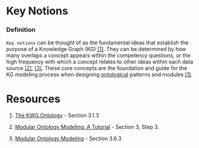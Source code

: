 # Key Notions

### Definition

`Key notions` can be thought of as the fundamental ideas that establish the purpose of a Knowledge Graph (KG) [[1]](https://www.sciencedirect.com/science/article/pii/S1570826824000283). They can be determined by how many overlaps a concept appears within the competency questions, or the high frequency with which a concept relates to other ideas within each data source [[2]](https://people.cs.ksu.edu/~hitzler//pub2/2020-mom-tutorial.pdf), [[3]](https://journals.sagepub.com/doi/10.3233/SW-222886). These core concepts are the foundation and guide for the KG modeling process when designing [ontological](/knowledge-graphs/02-modeling-fundamentals/ontology.md) patterns and modules [[1]](https://people.cs.ksu.edu/~hitzler//pub2/2020-mom-tutorial.pdf).

# Resources

1. [The KWG Ontology](https://www.sciencedirect.com/science/article/pii/S1570826824000283) - Section 3.1.3

2. [Modular Ontology Modeling: A Tutorial](https://people.cs.ksu.edu/~hitzler//pub2/2020-mom-tutorial.pdf) - Section 3, Step 3.

3. [Modular Ontology Modeling](https://journals.sagepub.com/doi/10.3233/SW-222886) - Section 3.6.3
